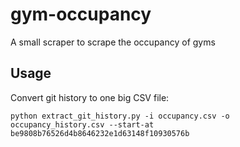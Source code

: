 # gym-occupancy
A small scraper to scrape the occupancy of gyms


## Usage

Convert git history to one big CSV file:

```
python extract_git_history.py -i occupancy.csv -o occupancy_history.csv --start-at be9808b76526d4b8646232e1d63148f10930576b
```
